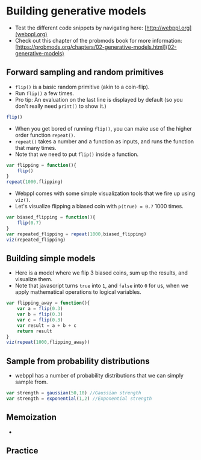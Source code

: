 # Building generative models

- Test the different code snippets by navigating here: [http://webppl.org](webppl.org)
- Check out this chapter of the probmods book for more information: [https://probmods.org/chapters/02-generative-models.html](02-generative-models)

## Forward sampling and random primitives 

- `flip()` is a basic random primitive (akin to a coin-flip).
- Run `flip()` a few times. 
- Pro tip: An evaluation on the last line is displayed by default (so you don't really need `print()` to show it.)

```javascript
flip()
```

- When you get bored of running `flip()`, you can make use of the higher order function `repeat()`.
- `repeat()` takes a number and a function as inputs, and runs the function that many times. 
- Note that we need to put `flip()` inside a function. 

```javascript
var flipping = function(){
	flip()
}
repeat(1000,flipping)
```

- Webppl comes with some simple visualization tools that we fire up using `viz()`. 
- Let's visualize flipping a biased coin with `p(true) = 0.7` 1000 times. 

```javascript
var biased_flipping = function(){
	flip(0.7)
}
var repeated_flipping = repeat(1000,biased_flipping)
viz(repeated_flipping)
```

## Building simple models 

- Here is a model where we flip 3 biased coins, sum up the results, and visualize them. 
- Note that javascript turns `true` into `1`, and `false` into `0` for us, when we apply mathematical operations to logical variables. 

```javascript
var flipping_away = function(){
	var a = flip(0.3)
	var b = flip(0.3)
	var c = flip(0.3)
	var result = a + b + c
	return result
}
viz(repeat(1000,flipping_away))
```

## Sample from probability distributions 

- webppl has a number of probability distributions that we can simply sample from. 

```javascript
var strength = gaussian(50,10) //Gaussian strength
var strength = exponential(1,2) //Exponential strength
```

## Memoization 

- 

## Practice 
